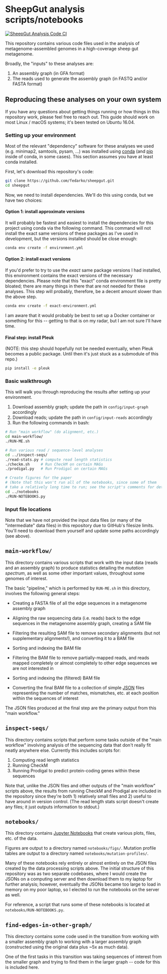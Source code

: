 # SheepGut analysis scripts/notebooks

[![SheepGut Analysis Code CI](https://github.com/fedarko/sheepgut/actions/workflows/main.yml/badge.svg)](https://github.com/fedarko/sheepgut/actions/workflows/main.yml)

This repository contains various code files used in the analysis of metagenome-assembled genomes in a high-coverage sheep gut metagenome.

Broadly, the "inputs" to these analyses are:

1. An assembly graph (in GFA format)
2. The reads used to generate the assembly graph (in FASTQ and/or FASTA format)

## Reproducing these analyses on your own system

If you have any questions about getting things running or how things in this
repository work, please feel free to reach out. This guide should work on most
Linux / macOS systems; it's been tested on Ubuntu 16.04.

### Setting up your environment
Most of the relevant "dependency" software
for these analyses we used (e.g. minimap2,
samtools, pysam, ...) was installed using [conda](https://conda.io/) (and
[pip](https://pip.pypa.io/) inside of conda, in some cases). This section
assumes you have at least conda installed.

First, let's download this repository's code:

```bash
git clone https://github.com/fedarko/sheepgut.git
cd sheepgut
```
Now, we need to install dependencies. We'll do this using conda, but we have
two choices:

#### Option 1: install approximate versions

It will probably be fastest and easiest to install the dependencies for this
project using conda via the following command.
This command will not install the exact same versions of these
packages as I've used in development, but the versions installed should be
close enough:

```bash
conda env create -f environment.yml
```

#### Option 2: install exact versions

If you'd prefer to try to use the _exact_ same package versions I had
installed, this environment contains the exact versions of the necessary
dependencies. Please note that this "exact" conda environment file is pretty
bloated; there are many things in there that are not needed for these analyses.
This step will probably, therefore, be a decent amount slower than the above
step.

```bash
conda env create -f exact-environment.yml
```

I am aware that it would probably be best to set up a Docker container or
something for this -- getting to that is on my radar, but I am not sure
I'll have time.

#### Final step: install Pleuk

(NOTE: this step should hopefully not be needed eventually, when Pleuk becomes
a public package. Until then it's just stuck as a submodule of this repo.)

```bash
pip install -e pleuk
```

### Basic walkthrough

This will walk you through reproducing the results after setting up your
environment.

1. Download assembly graph; update the path in `config/input-graph` accordingly
2. Download reads; update the path in `config/input-reads` accordingly
3. Run the following commands in bash:

```bash
# Run "main workflow" (do alignment, etc.)
cd main-workflow/
./RUN-ME.sh

# Run various read / sequence-level analyses
cd ../inspect-seqs/
./read-stats.py # compute read length statistics
./checkm.sh     # Run CheckM on certain MAGs
./prodigal.py   # Run Prodigal on certain MAGs

# Create figures for the paper
# (Note that this won't run all of the notebooks, since some of them
# take a relatively long time to run; see the script's comments for details)
cd ../notebooks
./RUN-NOTEBOOKS.py
```

### Input file locations

Note that we have not provided the input data files (or many of the
"intermediate" data files) in this repository due to GitHub's filesize limits.
You'll need to download them yourself and update some paths accordingly (see
above).

## `main-workflow/`

This directory contains various scripts that work with the input data
(reads and an assembly graph) to produce statistics detailing the _mutation
spectrum_, as well as some other important values, throughout some genomes of
interest.

The basic "pipeline," which is performed by `RUN-ME.sh` in this directory,
involves the following general steps:

- Creating a FASTA file of all the edge sequences in a metagenome assembly graph

- Aligning the raw sequencing data (i.e. reads) back to the edge sequences in
  the metagenome assembly graph, creating a SAM file

- Filtering the resulting SAM file to remove secondary alignments (but not supplementary alignments!), and converting it to a BAM file

- Sorting and indexing the BAM file

- Filtering the BAM file to remove partially-mapped reads, and reads mapped completely or almost completely to other edge sequences we are not interested in

- Sorting and indexing the (filtered) BAM file

- Converting the final BAM file to a collection of simple
  [JSON](https://en.wikipedia.org/wiki/JSON) files representing the number
  of matches, mismatches, etc. at each position within the sequences of
  interest

The JSON files produced at the final step are the primary output from this
"main workflow."

## `inspect-seqs/`

This directory contains scripts that perform some tasks outside of the
"main workflow" involving analysis of the sequencing data
that don't really fit neatly anywhere else. Currently this includes scripts
for:

1. Computing read length statistics
2. Running CheckM
3. Running Prodigal to predict protein-coding genes within these sequences

Note that, unlike the JSON files and other outputs of the "main workflow"
scripts above, the results from running CheckM and Prodigal are
included in the repository since they're
both 1) relatively small files and 2) useful to have around in version control.
(The read length stats script doesn't create any files; it just outputs
information to stdout.)

## `notebooks/`

This directory contains [Jupyter Notebooks](https://en.wikipedia.org/wiki/Project_Jupyter#Jupyter_Notebook) that create various plots, files, etc. of the data.

Figures are output to a directory named `notebooks/figs/`.
Mutation profile tables are output to a directory named
`notebooks/mutation-profiles/`.

Many of these notebooks rely entirely or almost entirely on the JSON files
created by the data processing scripts above. The initial structure of this
repository was as two separate codebases, where I would create the JSONs on a
computing server and then download them to my laptop for further analysis;
however, eventually the JSONs became too large to load in memory on my poor
laptop, so I elected to run the notebooks on the server as well.

For reference, a script that runs some of these
notebooks is located at `notebooks/RUN-NOTEBOOKS.py`.

## `find-edges-in-other-graph/`

This directory contains some code used in the transition from working with
a smaller assembly graph to working with a larger assembly graph (constructed
using the original data plus ~5x as much data).

One of the first tasks in this transition was taking sequences of interest
from the smaller graph and trying to find them in the larger graph -- code
for this is included here.
